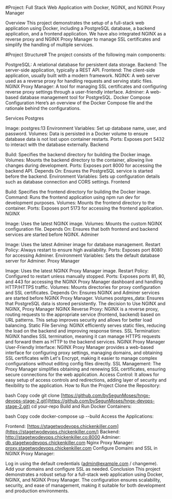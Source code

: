 #Project: Full Stack Web Application with Docker, NGINX, and NGINX Proxy Manager


Overview
This project demonstrates the setup of a full-stack web application using Docker, including a PostgreSQL database, a backend application, and a frontend application. We have also integrated NGINX as a reverse proxy and NGINX Proxy Manager to manage SSL certificates and simplify the handling of multiple services.

#Project Structure#
The project consists of the following main components:

PostgreSQL: A relational database for persistent data storage.
Backend: The server-side application, typically a REST API.
Frontend: The client-side application, usually built with a modern framework.
NGINX: A web server used as a reverse proxy for handling requests and serving static files.
NGINX Proxy Manager: A tool for managing SSL certificates and configuring reverse proxy settings through a user-friendly interface.
Adminer: A web-based database management tool for PostgreSQL.
Docker Compose Configuration
Here’s an overview of the Docker Compose file and the rationale behind the configurations.

Services
Postgres

Image: postgres:13
Environment Variables: Set up database name, user, and password.
Volumes: Data is persisted in a Docker volume to ensure database data is not lost upon container restarts.
Ports: Exposes port 5432 to interact with the database externally.
Backend

Build: Specifies the backend directory for building the Docker image.
Volumes: Mounts the backend directory to the container, allowing live changes during development.
Ports: Exposes port 8000 for accessing the backend API.
Depends On: Ensures the PostgreSQL service is started before the backend.
Environment Variables: Sets up configuration details such as database connection and CORS settings.
Frontend

Build: Specifies the frontend directory for building the Docker image.
Command: Runs the frontend application using npm run dev for development purposes.
Volumes: Mounts the frontend directory to the container.
Ports: Exposes port 5173 for accessing the frontend application.
NGINX

Image: Uses the latest NGINX image.
Volumes: Mounts the custom NGINX configuration file.
Depends On: Ensures that both frontend and backend services are started before NGINX.
Adminer

Image: Uses the latest Adminer image for database management.
Restart Policy: Always restart to ensure high availability.
Ports: Exposes port 8080 for accessing Adminer.
Environment Variables: Sets the default database server for Adminer.
Proxy Manager

Image: Uses the latest NGINX Proxy Manager image.
Restart Policy: Configured to restart unless manually stopped.
Ports: Exposes ports 81, 80, and 443 for accessing the NGINX Proxy Manager dashboard and handling HTTP/HTTPS traffic.
Volumes: Mounts directories for proxy configuration and SSL certificates.
Depends On: Ensures NGINX and Adminer services are started before NGINX Proxy Manager.
Volumes
postgres_data: Ensures that PostgreSQL data is stored persistently.
The decision to Use NGINX and NGINX, Proxy Manager
NGINX
Reverse Proxy: NGINX is a reverse proxy, routing requests to the appropriate service (frontend, backend) based on URL patterns. This setup improves security and allows for better load balancing.
Static File Serving: NGINX efficiently serves static files, reducing the load on the backend and improving response times.
SSL Termination: NGINX handles SSL termination, meaning it can manage HTTPS requests and forward them as HTTP to the backend services.
NGINX Proxy Manager
User-Friendly Interface: NGINX Proxy Manager provides a web-based interface for configuring proxy settings, managing domains, and obtaining SSL certificates with Let's Encrypt, making it easier to manage complex configurations without editing config files directly.
SSL Management: The Proxy Manager simplifies obtaining and renewing SSL certificates, ensuring secure connections for the web application.
Access Control: It allows for easy setup of access controls and redirections, adding layer of security and flexibility to the application.
How to Run the Project
Clone the Repository:

bash
Copy code
git clone [https://github.com/bySegunMoses/hngx-devops-stage-2.git](https://github.com/bySegunMoses/hngx-devops-stage-2.git)
cd your-repo
Build and Run Docker Containers:

bash
Copy code
docker-compose up --build
Access the Applications:

Frontend: [https://stagetwodevops.chickenkiller.com](https://stagetwodevops.chickenkiller.com/)
Backend: http://stagetwodevops.chickenkiller.co:8000
Adminer: [db.stagetwodevops.chickenkiller.com](http://db.stagetwodevops.chickenkiller.com/)
Nginx Proxy Manager: [proxy.stagetwodevops.chickenkiller.com](https://proxy.stagetwodevops.chickenkiller.com/)
Configure Domains and SSL in NGINX Proxy Manager:

Log in using the default credentials (admin@example.com / changeme).
Add your domains and configure SSL as needed.
Conclusion
This project demonstrates a robust setup for a full-stack web application using Docker, NGINX, and NGINX Proxy Manager. The configuration ensures scalability, security, and ease of management, making it suitable for both development and production environments.
